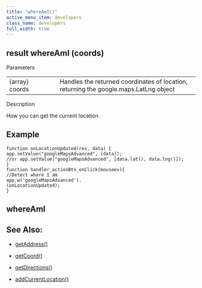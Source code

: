 ```yaml
---
title: "whereAmI()"
active_menu_item: developers
class_name: developers
full_width: true
---
```



## result whereAmI (coords)

Parameters

<table>
<tr>
<td width="169">
{array} coords

</td>
<td width="17">
</td>
<td width="694">
Handles the returned coordinates of location, returning the google.maps.LatLng object

</td>
</tr>
</table>

Description

How you can get the current location.

## Example

    function onLocationUpdated(res, data) {
    app.setValue("googleMapsAdvanced", (data));
    //or app.setValue("googleMapsAdvanced", [data.lat(), data.lng()]);
    }
    function handler_actionBtn_onClick(mouseev){
    //Detect where I am
    app.w('googleMapsAdvanced').
    (onLocationUpdated);
    }
   

## whereAmI

## See Also:

 - [getAddress()](getaddress.htm)

 - [getCoord()](getcoord.htm)

 - [getDirections()](getdirections.htm)

 - [addCurrentLocation()](addcurrentlocation.htm)

